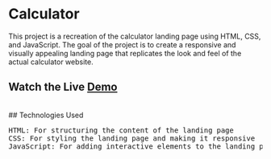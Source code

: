 # Calculator
This project is a recreation of the calculator landing page using HTML, CSS, and JavaScript. The goal of the project is to create a responsive and visually appealing landing page that replicates the look and feel of the actual calculator website.
<br>
## Watch the Live [Demo](https://nikhils045.github.io/Calculator/)
<br>
## Technologies Used
<pre>
HTML: For structuring the content of the landing page
CSS: For styling the landing page and making it responsive
JavaScript: For adding interactive elements to the landing page
</pre>
